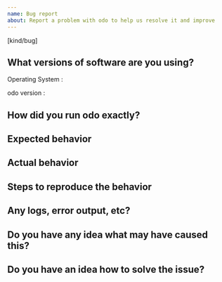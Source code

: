 ```yaml
---
name: Bug report
about: Report a problem with odo to help us resolve it and improve
---
```

[kind/bug]

<!--

Welcome! - We kindly ask that you:

  1. Fill out the issue template below - not doing so needs a good reason.
  2. Use the chat and talk to us if you have a question rather than a bug or feature request.

The chat room is at: https://chat.openshift.io/developers/channels/odo

NOTE: Not filling out the issue template needs a good reason, as otherwise it
may take a lot longer to find the problem, not to mention it can take up a lot
more time which can otherwise be spent on development. Please also take the
time to help us debug the issue by collecting relevant information, even if
it doesn't seem to be relevant to you. Thanks!

Thanks for understanding, and for contributing to the project!

-->

What versions of software are you using?
----------------
Operating System :

odo version      : 
<!--    you can find the version by running `odo version`
-->


How did you run odo exactly?
-------------------------------

<!--
This section should include at least:

 * The commands you ran
   Make sure to replace sensitive values!

 * The output of the commands, which may give us much
   information to diagnose the problem!
-->

Expected behavior
-----------------

<!--
Describe what you'd like odo to do differently.
-->

Actual behavior
---------------

<!--
In this section, please try to concentrate on observations, so only describe
what you observed directly.
-->

Steps to reproduce the behavior
-------------------------------

<!--
The more time you spend describing an easy way to reproduce the behavior (if
this is possible), the easier it is for the project developers to fix it!
-->


Any logs, error output, etc?
---------------------------


Do you have any idea what may have caused this?
-----------------------------------------------



Do you have an idea how to solve the issue?
-------------------------------------------


